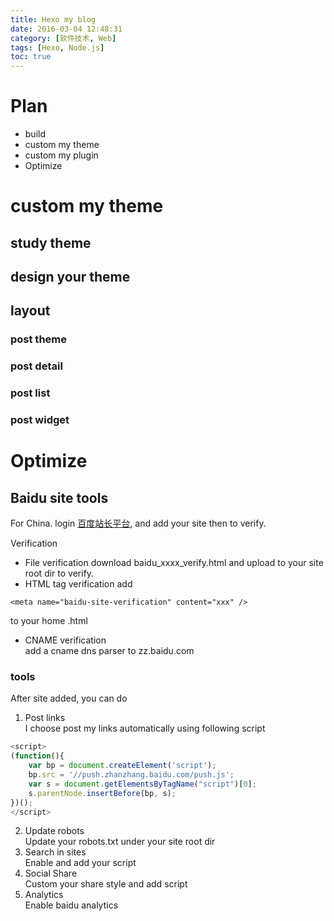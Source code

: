```yaml
---
title: Hexo my blog
date: 2016-03-04 12:48:31
category: [软件技术, Web]
tags: [Hexo, Node.js]
toc: true
---
```

# Plan
 * build
 * custom my theme
 * custom my plugin
 * Optimize

<!-- more -->

# custom my theme
## study theme
## design your theme
##  layout
 
### post theme 
### post detail
### post list
### post widget

# Optimize
## Baidu site tools
For China.
login [百度站长平台](http://zhanzhang.baidu.com/), and add your site then to verify.

Verification

* File verification 
    download baidu_xxxx_verify.html and upload to your site root dir to verify.
* HTML tag verification 
    add 
 ```
 <meta name="baidu-site-verification" content="xxx" />
 ```
 to your home .html
* CNAME verification    
    add a cname dns parser to zz.baidu.com

    
### tools
After site added, you can do 

1. Post links    
    I choose post my links automatically using following script
```js
<script>
(function(){
    var bp = document.createElement('script');
    bp.src = '//push.zhanzhang.baidu.com/push.js';
    var s = document.getElementsByTagName("script")[0];
    s.parentNode.insertBefore(bp, s);
})();
</script>
```
2. Update robots    
    Update your robots.txt under your site root dir
3. Search in sites    
    Enable and add your script
4. Social Share    
    Custom your share style and add script
5. Analytics   
    Enable baidu analytics

    
